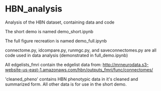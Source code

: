 # HBN_analysis
Analysis of the HBN dataset, containing data and code

The short demo is named demo_short.ipynb

The full figure recreation is named demo_full.ipynb

connectome.py, idcompare.py, runmgc.py, and saveconnectomes.py are all code used in data analysis (demonstrated in full_demo.ipynb)

All edgelists_fmri<atlas> contain the edgelist data from: http://mrneurodata.s3-website-us-east-1.amazonaws.com/hbn/outputs_fmri/func/connectomes/

'cleaned_pheno' contains HBN phenotypic data in it's cleaned and summarized form.
All other data is for use in the short demo.